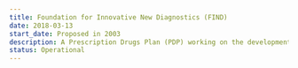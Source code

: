 ```yaml
---
title: Foundation for Innovative New Diagnostics (FIND)
date: 2018-03-13
start_date: Proposed in 2003
description: A Prescription Drugs Plan (PDP) working on the development and delivery of diagnostic tests for poverty-related diseases.
status: Operational
---
```

